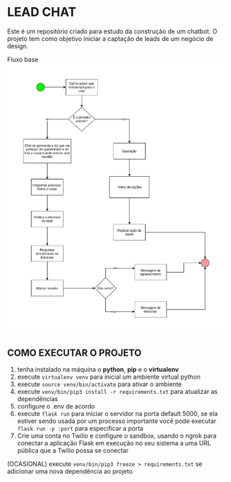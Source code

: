 # LEAD CHAT

Este é um repositório criado para estudo da construção de um chatbot. O projeto tem como objetivo iniciar a captação de leads de um negócio de design.

Fluxo base
![alt text](https://github.com/Psilva009/lead-chat/blob/master/Definir%20a%20sequ%C3%AAncia%20de%20intera%C3%A7%C3%A3o%20com%20o%20chat.drawio.png)
## COMO EXECUTAR O PROJETO

1. tenha instalado na máquina o **python**, **pip** e o **virtualenv**
2. execute `virtualenv venv` para inicial um ambiente virtual python
3. execute `source venv/bin/activate` para ativar o ambiente  
4. execute `venv/bin/pip3 install -r requirements.txt` para atualizar as dependências
5. configure o .env de acordo
6. execute `flask run` para iniciar o servidor na porta default 5000, se ela estiver sendo usada por um processo importante você pode executar `flask run -p :port` para especificar a porta
7. Crie uma conta no Twilio e configure o sandbox, usando o ngrok para conectar a aplicação Flask em execução no seu sistema a uma URL pública que a Twilio possa se conectar

(OCASIONAL) execute `venv/bin/pip3 freeze > requirements.txt` se adicionar uma nova dependência ao projeto
